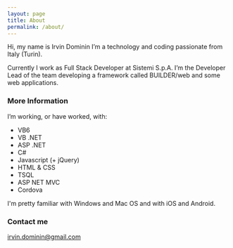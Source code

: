 ```yaml
---
layout: page
title: About
permalink: /about/
---
```


Hi, my name is Irvin Dominin I’m a technology and coding passionate from Italy (Turin).

Currently I work as Full Stack Developer at Sistemi S.p.A. I’m the Developer Lead of the team developing a framework called BUILDER/web and some web applications.

### More Information

I’m working, or have worked, with:

 - VB6
 - VB .NET
 - ASP .NET
 - C#
 - Javascript (+ jQuery)
 - HTML & CSS
 - TSQL
 - ASP NET MVC
 - Cordova

I'm pretty familiar with Windows and Mac OS and with iOS and Android.

### Contact me

[irvin.dominin@gmail.com](mailto:irvin.dominin@gmail.com)